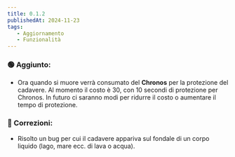 ```yaml
---
title: 0.1.2
publishedAt: 2024-11-23
tags:
   - Aggiornamento
   - Funzionalità
---
```


### 🟢 Aggiunto:
- Ora quando si muore verrà consumato del **Chronos** per la protezione del cadavere. Al momento il costo è 30, con 10 secondi di protezione per Chronos. In futuro ci saranno modi per ridurre il costo o aumentare il tempo di protezione.

### 🔵 Correzioni:
- Risolto un bug per cui il cadavere appariva sul fondale di un corpo liquido (lago, mare ecc. di lava o acqua).